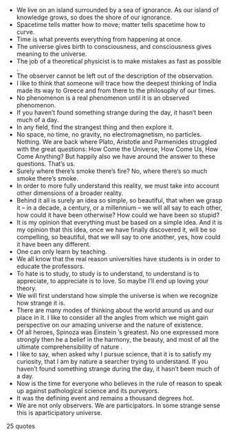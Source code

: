  - We live on an island surrounded by a sea of ignorance. As our island of knowledge grows, so does the shore of our ignorance.
 - Spacetime tells matter how to move; matter tells spacetime how to curve.
 - Time is what prevents everything from happening at once.
 - The universe gives birth to consciousness, and consciousness gives meaning to the universe.
 - The job of a theoretical physicist is to make mistakes as fast as possible .
 - The observer cannot be left out of the description of the observation.
 - I like to think that someone will trace how the deepest thinking of India made its way to Greece and from there to the philosophy of our times.
 - No phenomenon is a real phenomenon until it is an observed phenomenon.
 - If you haven’t found something strange during the day, it hasn’t been much of a day.
 - In any field, find the strangest thing and then explore it.
 - No space, no time, no gravity, no electromagnetism, no particles. Nothing. We are back where Plato, Aristotle and Parmenides struggled with the great questions: How Come the Universe, How Come Us, How Come Anything? But happily also we have around the answer to these questions. That’s us.
 - Surely where there’s smoke there’s fire? No, where there’s so much smoke there’s smoke.
 - In order to more fully understand this reality, we must take into account other dimensions of a broader reality.
 - Behind it all is surely an idea so simple, so beautiful, that when we grasp it – in a decade, a century, or a millennium – we will all say to each other, how could it have been otherwise? How could we have been so stupid?
 - It is my opinion that everything must be based on a simple idea. And it is my opinion that this idea, once we have finally discovered it, will be so compelling, so beautiful, that we will say to one another, yes, how could it have been any different.
 - One can only learn by teaching.
 - We all know that the real reason universities have students is in order to educate the professors.
 - To hate is to study, to study is to understand, to understand is to appreciate, to appreciate is to love. So maybe I’ll end up loving your theory.
 - We will first understand how simple the universe is when we recognize how strange it is.
 - There are many modes of thinking about the world around us and our place in it. I like to consider all the angles from which we might gain perspective on our amazing universe and the nature of existence.
 - Of all heroes, Spinoza was Einstein ’s greatest. No one expressed more strongly then he a belief in the harmony, the beauty, and most of all the ultimate comprehensibility of nature .
 - I like to say, when asked why I pursue science, that it is to satisfy my curiosity, that I am by nature a searcher trying to understand. If you haven’t found something strange during the day, it hasn’t been much of a day.
 - Now is the time for everyone who believes in the rule of reason to speak up against pathological science and its purveyors.
 - It was the defining event and remains a thousand degrees hot.
 - We are not only observers. We are participators. In some strange sense this is aparticipatory universe.

25 quotes